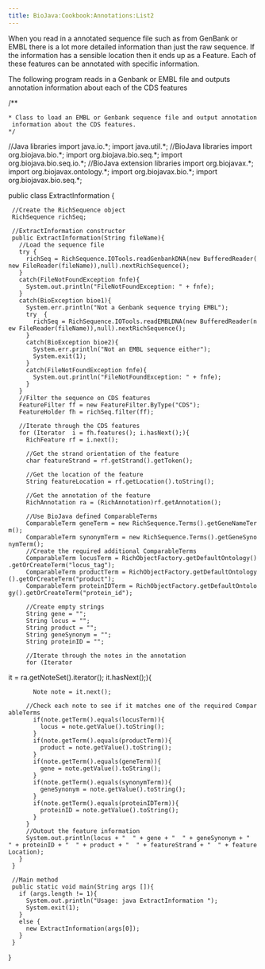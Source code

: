 ```yaml
---
title: BioJava:Cookbook:Annotations:List2
---
```


When you read in a annotated sequence file such as from GenBank or EMBL
there is a lot more detailed information than just the raw sequence. If
the information has a sensible location then it ends up as a Feature.
Each of these features can be annotated with specific information.

The following program reads in a Genbank or EMBL file and outputs
annotation information about each of the CDS features

<java> /\*\*

`* Class to load an EMBL or Genbank sequence file and output annotation information about the CDS features.`  
`*/`

//Java libraries import java.io.\*; import java.util.\*; //BioJava
libraries import org.biojava.bio.\*; import org.biojava.bio.seq.\*;
import org.biojava.bio.seq.io.\*; //BioJava extension libraries import
org.biojavax.\*; import org.biojavax.ontology.\*; import
org.biojavax.bio.\*; import org.biojavax.bio.seq.\*;

public class ExtractInformation {

` //Create the RichSequence object`  
` RichSequence richSeq;`

` //ExtractInformation constructor`  
` public ExtractInformation(String fileName){`  
`   //Load the sequence file`  
`   try {`  
`     richSeq = RichSequence.IOTools.readGenbankDNA(new BufferedReader(new FileReader(fileName)),null).nextRichSequence();`  
`   }`  
`   catch(FileNotFoundException fnfe){`  
`     System.out.println("FileNotFoundException: " + fnfe);`  
`   }`  
`   catch(BioException bioe1){`  
`     System.err.println("Not a Genbank sequence trying EMBL");`  
`     try  {`  
`       richSeq = RichSequence.IOTools.readEMBLDNA(new BufferedReader(new FileReader(fileName)),null).nextRichSequence();`  
`     }`  
`     catch(BioException bioe2){`  
`       System.err.println("Not an EMBL sequence either");`  
`       System.exit(1);`  
`     }`  
`     catch(FileNotFoundException fnfe){`  
`       System.out.println("FileNotFoundException: " + fnfe);`  
`     }`  
`   }`  
`   //Filter the sequence on CDS features`  
`   FeatureFilter ff = new FeatureFilter.ByType("CDS");`  
`   FeatureHolder fh = richSeq.filter(ff);`

`   //Iterate through the CDS features`  
`   for (Iterator `<RichFeature>` i = fh.features(); i.hasNext();){`  
`     RichFeature rf = i.next();`  
`     `  
`     //Get the strand orientation of the feature`  
`     char featureStrand = rf.getStrand().getToken();`

`     //Get the location of the feature`  
`     String featureLocation = rf.getLocation().toString();`  
`     `  
`     //Get the annotation of the feature`  
`     RichAnnotation ra = (RichAnnotation)rf.getAnnotation();`

`     //Use BioJava defined ComparableTerms `  
`     ComparableTerm geneTerm = new RichSequence.Terms().getGeneNameTerm();`  
`     ComparableTerm synonymTerm = new RichSequence.Terms().getGeneSynonymTerm();`  
`     //Create the required additional ComparableTerms`  
`     ComparableTerm locusTerm = RichObjectFactory.getDefaultOntology().getOrCreateTerm("locus_tag");`  
`     ComparableTerm productTerm = RichObjectFactory.getDefaultOntology().getOrCreateTerm("product");`  
`     ComparableTerm proteinIDTerm = RichObjectFactory.getDefaultOntology().getOrCreateTerm("protein_id");`  
`     `  
`     //Create empty strings`  
`     String gene = "";`  
`     String locus = "";`  
`     String product = "";`  
`     String geneSynonym = "";`  
`     String proteinID = "";`

`     //Iterate through the notes in the annotation `  
`     for (Iterator `

<Note>
it = ra.getNoteSet().iterator(); it.hasNext();){

`       Note note = it.next();`  
`     `  
`     //Check each note to see if it matches one of the required ComparableTerms`  
`       if(note.getTerm().equals(locusTerm)){`  
`         locus = note.getValue().toString();`  
`       }`  
`       if(note.getTerm().equals(productTerm)){`  
`         product = note.getValue().toString();`  
`       }`  
`       if(note.getTerm().equals(geneTerm)){`  
`         gene = note.getValue().toString();`  
`       }`  
`       if(note.getTerm().equals(synonymTerm)){`  
`         geneSynonym = note.getValue().toString();`  
`       }`  
`       if(note.getTerm().equals(proteinIDTerm)){`  
`         proteinID = note.getValue().toString();`  
`       }`  
`     }`  
`     //Outout the feature information`  
`     System.out.println(locus + "  " + gene + "  " + geneSynonym + "  " + proteinID + "  " + product + "  " + featureStrand + "  " + featureLocation);`  
`   }`  
` }`  
` `  
` //Main method`  
` public static void main(String args []){`  
`   if (args.length != 1){`  
`     System.out.println("Usage: java ExtractInformation `<file in Genbank or EMBL format>`");`  
`     System.exit(1);`  
`   }`  
`   else {`  
`     new ExtractInformation(args[0]);`  
`   }`  
` }`

} </java>
